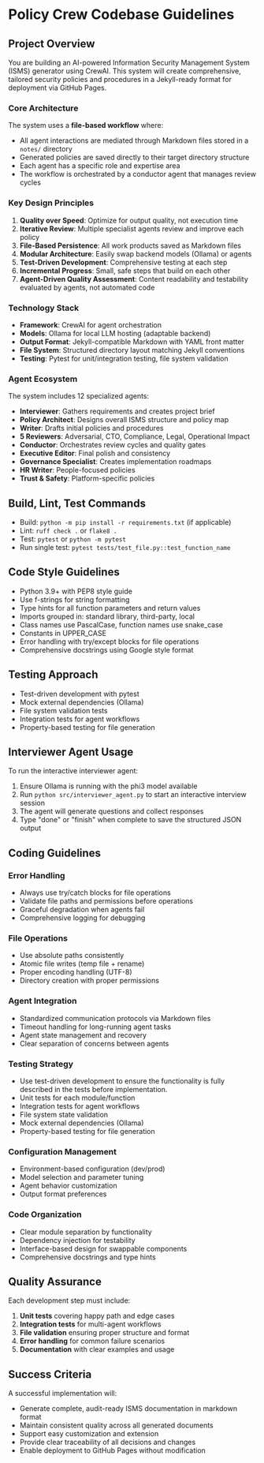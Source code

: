 # Policy Crew Codebase Guidelines

## Project Overview

You are building an AI-powered Information Security Management System (ISMS) generator using CrewAI. This system will create comprehensive, tailored security policies and procedures in a Jekyll-ready format for deployment via GitHub Pages.

### Core Architecture

The system uses a **file-based workflow** where:
- All agent interactions are mediated through Markdown files stored in a `notes/` directory
- Generated policies are saved directly to their target directory structure
- Each agent has a specific role and expertise area
- The workflow is orchestrated by a conductor agent that manages review cycles

### Key Design Principles

1. **Quality over Speed**: Optimize for output quality, not execution time
2. **Iterative Review**: Multiple specialist agents review and improve each policy
3. **File-Based Persistence**: All work products saved as Markdown files
4. **Modular Architecture**: Easily swap backend models (Ollama) or agents
5. **Test-Driven Development**: Comprehensive testing at each step
6. **Incremental Progress**: Small, safe steps that build on each other
7. **Agent-Driven Quality Assessment**: Content readability and testability evaluated by agents, not automated code

### Technology Stack

- **Framework**: CrewAI for agent orchestration
- **Models**: Ollama for local LLM hosting (adaptable backend)
- **Output Format**: Jekyll-compatible Markdown with YAML front matter
- **File System**: Structured directory layout matching Jekyll conventions
- **Testing**: Pytest for unit/integration testing, file system validation

### Agent Ecosystem

The system includes 12 specialized agents:
- **Interviewer**: Gathers requirements and creates project brief
- **Policy Architect**: Designs overall ISMS structure and policy map
- **Writer**: Drafts initial policies and procedures
- **5 Reviewers**: Adversarial, CTO, Compliance, Legal, Operational Impact
- **Conductor**: Orchestrates review cycles and quality gates
- **Executive Editor**: Final polish and consistency
- **Governance Specialist**: Creates implementation roadmaps
- **HR Writer**: People-focused policies
- **Trust & Safety**: Platform-specific policies

## Build, Lint, Test Commands
- Build: `python -m pip install -r requirements.txt` (if applicable)
- Lint: `ruff check .` or `flake8 .`
- Test: `pytest` or `python -m pytest`
- Run single test: `pytest tests/test_file.py::test_function_name`

## Code Style Guidelines
- Python 3.9+ with PEP8 style guide
- Use f-strings for string formatting
- Type hints for all function parameters and return values
- Imports grouped in: standard library, third-party, local
- Class names use PascalCase, function names use snake_case
- Constants in UPPER_CASE
- Error handling with try/except blocks for file operations
- Comprehensive docstrings using Google style format

## Testing Approach
- Test-driven development with pytest
- Mock external dependencies (Ollama)
- File system validation tests
- Integration tests for agent workflows
- Property-based testing for file generation

## Interviewer Agent Usage
To run the interactive interviewer agent:
1. Ensure Ollama is running with the phi3 model available
2. Run `python src/interviewer_agent.py` to start an interactive interview session
3. The agent will generate questions and collect responses
4. Type "done" or "finish" when complete to save the structured JSON output

## Coding Guidelines

### Error Handling
- Always use try/catch blocks for file operations
- Validate file paths and permissions before operations
- Graceful degradation when agents fail
- Comprehensive logging for debugging

### File Operations
- Use absolute paths consistently
- Atomic file writes (temp file + rename)
- Proper encoding handling (UTF-8)
- Directory creation with proper permissions

### Agent Integration
- Standardized communication protocols via Markdown files
- Timeout handling for long-running agent tasks
- Agent state management and recovery
- Clear separation of concerns between agents

### Testing Strategy
- Use test-driven development to ensure the functionality is fully described in the tests before implementation.
- Unit tests for each module/function
- Integration tests for agent workflows
- File system state validation
- Mock external dependencies (Ollama)
- Property-based testing for file generation

### Configuration Management
- Environment-based configuration (dev/prod)
- Model selection and parameter tuning
- Agent behavior customization
- Output format preferences

### Code Organization
- Clear module separation by functionality
- Dependency injection for testability
- Interface-based design for swappable components
- Comprehensive docstrings and type hints

## Quality Assurance

Each development step must include:
1. **Unit tests** covering happy path and edge cases
2. **Integration tests** for multi-agent workflows
3. **File validation** ensuring proper structure and format
4. **Error handling** for common failure scenarios
5. **Documentation** with clear examples and usage

## Success Criteria

A successful implementation will:
- Generate complete, audit-ready ISMS documentation in markdown format
- Maintain consistent quality across all generated documents
- Support easy customization and extension
- Provide clear traceability of all decisions and changes
- Enable deployment to GitHub Pages without modification